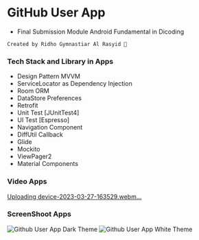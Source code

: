 # GitHub User App
- Final Submission Module Android Fundamental in Dicoding

`Created by Ridho Gymnastiar Al Rasyid 🚀`

### Tech Stack and Library in Apps

- Design Pattern MVVM
- ServiceLocator as Dependency Injection
- Room ORM
- DataStore Preferences
- Retrofit
- Unit Test [JUnitTest4]
- UI Test [Espresso]
- Navigation Component
- DiffUtil Callback
- Glide
- Mockito
- ViewPager2
- Material Components

### Video Apps
[Uploading device-2023-03-27-163529.webm…]()

### ScreenShoot Apps

![Github User App Dark Theme](https://user-images.githubusercontent.com/69922597/227901196-27262f4c-45eb-4d4c-9100-5904a4253179.png)
![Github User App White Theme](https://user-images.githubusercontent.com/69922597/227901153-31c775e0-1945-428a-8516-216d136fa9fa.png)
